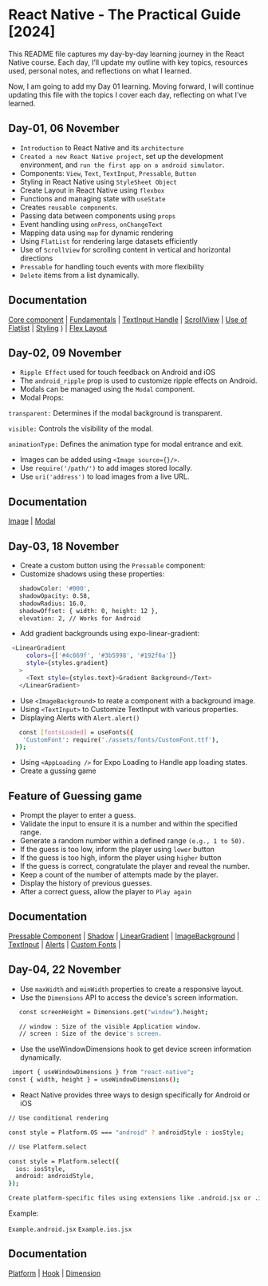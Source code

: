 
# React Native - The Practical Guide [2024]

This README file captures my day-by-day learning journey in the React Native course. Each day, I’ll update my outline with key topics, resources used, personal notes, and reflections on what I learned.

Now, I am going to add my Day 01 learning. Moving forward, I will continue updating this file with the topics I cover each day, reflecting on what I’ve learned.


## Day-01, 06 November

 - `Introduction` to React Native and its `architecture`
 - `Created a new React Native project`, set up the development environment, and `run the first app on a android simulator`.
 - Components: `View`, `Text`, `TextInput`, `Pressable`, `Button`
- Styling in React Native using `StyleSheet Object` 
- Create Layout in React Native using `flexbox` 
- Functions and managing state with `useState`
- Creates `reusable components`.
- Passing data between components using `props`
- Event handling using `onPress`, `onChangeText`
- Mapping data using `map` for dynamic rendering
- Using `FlatList` for rendering large datasets efficiently
- Use of `ScrollView` for scrolling content in vertical and horizontal directions
- `Pressable` for handling touch events with more flexibility
- `Delete` items from a list dynamically.
## Documentation 

[Core component](https://reactnative.dev/docs/intro-react-native-components) |
[Fundamentals](https://reactnative.dev/docs/intro-react) |
[TextInput Handle](https://reactnative.dev/docs/handling-text-input) |
[ScrollView](https://reactnative.dev/docs/using-a-scrollview) |
[Use of Flatlist](https://reactnative.dev/docs/using-a-listview) |
[Styling](https://reactnative.dev/docs/style)
) |
[Flex Layout](https://reactnative.dev/docs/flexbox)




## Day-02, 09 November

 - `Ripple Effect` used for touch feedback on Android and iOS
 - The `android_ripple` prop is used to customize ripple effects on Android.
 - Modals can be managed using the `Modal` component.
- Modal Props:

`transparent:` Determines if the modal background is transparent.

`visible:` Controls the visibility of the modal.

`animationType:` Defines the animation type for modal entrance and exit.

- Images can be added using `<Image source={}/>`.
- Use `require('/path/')` to add images stored locally.
- Use `uri('address')` to load images from a live URL.

## Documentation 

[Image](https://reactnative.dev/docs/images) | 
[Modal](https://reactnative.dev/docs/modal)



## Day-03, 18 November

 - Create a custom button using the `Pressable` component:
 - Customize shadows using these properties:
 ```bash
    shadowColor: '#000',
    shadowOpacity: 0.58,
    shadowRadius: 16.0,
    shadowOffset: { width: 0, height: 12 },
    elevation: 2, // Works for Android
```    
 - Add gradient backgrounds using expo-linear-gradient:
 ```bash
  <LinearGradient
      colors={['#4c669f', '#3b5998', '#192f6a']}
      style={styles.gradient}
    >
      <Text style={styles.text}>Gradient Background</Text>
    </LinearGradient>
```
- Use `<ImageBackground>` to reate a component with a background image.
- Using `<TextInput>` to Customize TextInput with various properties.
- Displaying Alerts with `Alert.alert()`
```bash
   const [fontsLoaded] = useFonts({
    'CustomFont': require('./assets/fonts/CustomFont.ttf'),
  });
```
- Using `<AppLoading />` for Expo Loading to Handle app loading states.
-   Create a gussing game


## Feature of Guessing game

- Prompt the player to enter a guess.
- Validate the input to ensure it is a number and within the specified range.
- Generate a random number within a defined range `(e.g., 1 to 50).`
- If the guess is too low, inform the player using `lower` button 
- If the guess is too high, inform the player using `higher` button
- If the guess is correct, congratulate the player and reveal the number.
- Keep a count of the number of attempts made by the player.
- Display the history of previous guesses.
- After a correct guess, allow the player to `Play again`
## Documentation

[Pressable Component](https://reactnative.dev/docs/pressable) | 
[Shadow](https://reactnative.dev/docs/shadow-props) |
[LinearGradient](https://docs.expo.dev/versions/latest/sdk/linear-gradient/) | 
[ImageBackground](https://reactnative.dev/docs/imagebackground) |
[TextInput](https://reactnative.dev/docs/textinput) | 
[Alerts](https://reactnative.dev/docs/alert) | 
[Custom Fonts](https://docs.expo.dev/develop/user-interface/fonts) | 



## Day-04, 22 November

 - Use `maxWidth` and `minWidth` properties to create a responsive layout.
 - Use the `Dimensions` API to access the device's screen information.
 ```bash
    const screenHeight = Dimensions.get("window").height;

    // window : Size of the visible Application window.
    // screen : Size of the device's screen.
```    
 - Use the useWindowDimensions hook to get device screen information dynamically.
 ```bash
  import { useWindowDimensions } from "react-native";
const { width, height } = useWindowDimensions();
```
- React Native provides three ways to design specifically for Android or iOS
```bash
// Use conditional rendering

const style = Platform.OS === "android" ? androidStyle : iosStyle;
```

```bash 
// Use Platform.select

const style = Platform.select({
  ios: iosStyle,
  android: androidStyle,
});

```

```bash
Create platform-specific files using extensions like .android.jsx or .ios.jsx.
```
Example:

`Example.android.jsx`
`Example.ios.jsx`
## Documentation

[Platform](https://reactnative.dev/docs/platform) | 
[Hook](https://reactnative.dev/docs/usewindowdimensions) |
[Dimension](https://reactnative.dev/docs/dimensions/) 